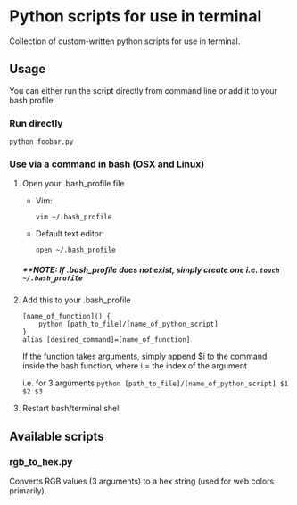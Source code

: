 # Python scripts for use in terminal

Collection of custom-written python scripts for use in terminal.


## Usage
You can either run the script directly from command line or add it to your bash profile.

### Run directly
`python foobar.py`

### Use via a command in bash (OSX and Linux)
1. Open your .bash_profile file

	* Vim:
	
		`vim ~/.bash_profile`
	* Default text editor:
		
		`open ~/.bash_profile`

	##### **NOTE: If .bash_profile does not exist, simply create one i.e. `touch ~/.bash_profile`

2. Add this to your .bash_profile
	```
	[name_of_function]() {
		python [path_to_file]/[name_of_python_script]
	}
	alias [desired_command]=[name_of_function]
	```
	If the function takes arguments, simply append $i to the command inside the bash function, where i = the index of the argument

	i.e. for 3 arguments `python [path_to_file]/[name_of_python_script] $1 $2 $3`

3. Restart bash/terminal shell

## Available scripts
### rgb_to_hex.py
Converts RGB values (3 arguments) to a hex string (used for web colors primarily).
